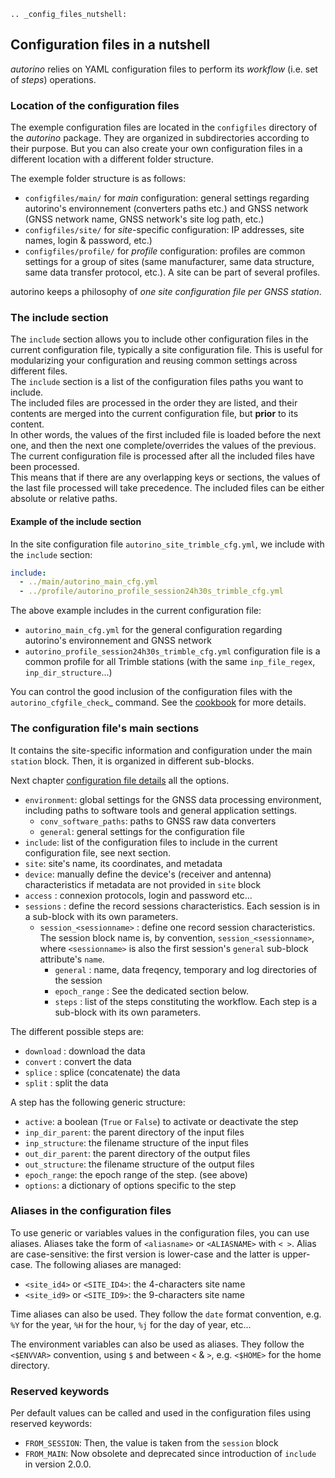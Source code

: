 ```{eval-rst}
.. _config_files_nutshell:
```

## Configuration files in a nutshell

_autorino_ relies on YAML configuration files to perform its _workflow_
(i.e. set of _steps_) operations.

### Location of the configuration files

The exemple configuration files are located in the `configfiles` directory of the _autorino_ package.
They are organized in subdirectories according to their purpose.
But you can also create your own configuration files in a different location with a different folder structure.

The exemple folder structure is as follows:
* `configfiles/main/` for _main_ configuration: general settings regarding autorino's environnement (converters paths
  etc.) and GNSS network
  (GNSS network name, GNSS network's site log path, etc.)
* `configfiles/site/` for _site_-specific configuration: IP addresses, site names, login & password, etc.)
* `configfiles/profile/` for _profile_ configuration: profiles are common settings for a group of sites (same
  manufacturer, same
  data structure, same data transfer protocol, etc.). A site can be part of several profiles.

autorino keeps a philosophy of _one site configuration file per GNSS station_.

### The include section

The `include` section allows you to include other configuration files in the current configuration file,
typically a site configuration file.
This is useful for modularizing your configuration and reusing common settings across different files.  
The `include` section is a list of the configuration files paths you want to include.  
The included files are processed in the order they are listed, and their contents are merged into the current
configuration file, but __prior__ to its content.  
In other words, the values of the first included file is loaded before the next one, and then the next one
complete/overrides the
values of the previous. The current configuration file is processed after all the included files have been processed.  
This means that if there are any overlapping keys or sections, the values of the last file processed will take
precedence.
The included files can be either absolute or relative paths.

#### Example of the include section

In the site configuration file `autorino_site_trimble_cfg.yml`, we include with the `include` section:

```yaml
include:
  - ../main/autorino_main_cfg.yml
  - ../profile/autorino_profile_session24h30s_trimble_cfg.yml
```

The above example includes in the current configuration file:

* `autorino_main_cfg.yml` for the general configuration regarding autorino's environnement and GNSS network
* `autorino_profile_session24h30s_trimble_cfg.yml` configuration file is a common profile for all Trimble stations (with
  the same `inp_file_regex`, `inp_dir_structure`...)

You can control the good inclusion of the configuration files with the `autorino_cfgfile_check`_ command.
See the [cookbook](cookbook.md) for more details.

### The configuration file's main sections

It contains the site-specific information and configuration under the main `station` block.
Then, it is organized in different sub-blocks.

Next chapter [configuration file details](config_file_details.md) all the options.

* `environment`: global settings for the GNSS data processing environment, including paths to software tools and general
  application settings.
    * `conv_software_paths`: paths to GNSS raw data converters
    * `general`: general settings for the configuration file
* `include`: list of the configuration files to include in the current configuration file, see next section.
* `site`: site's name, its coordinates, and metadata
* `device`: manually define the device's (receiver and antenna) characteristics if metadata are not provided in
  `site` block
* `access` : connexion protocols, login and password etc...
* `sessions` : define the record sessions characteristics.
  Each session is in a sub-block with its own parameters.
    * `session_<sessionname>` : define one record session characteristics.
      The session block name is, by convention, `session_<sessionname>`, where `<sessionname>` is also the first
      session's `general` sub-block attribute's `name`.
        * `general` : name, data freqency, temporary and log directories of the session
        * `epoch_range` : See the dedicated section below.
        * `steps` : list of the steps constituting the workflow.
          Each step is a sub-block with its own parameters.

The different possible steps are:

* `download` : download the data
* `convert` : convert the data
* `splice` : splice (concatenate) the data
* `split` : split the data

A step has the following generic structure:

* `active`: a boolean (`True` or `False`) to activate or deactivate the step
* `inp_dir_parent`: the parent directory of the input files
* `inp_structure`: the filename structure of the input files
* `out_dir_parent`: the parent directory of the output files
* `out_structure`: the filename structure of the output files
* `epoch_range`: the epoch range of the step. (see above)
* `options`: a dictionary of options specific to the step

### Aliases in the configuration files

To use generic or variables values in the configuration files, you can use aliases.
Aliases take the form of `<aliasname>` or `<ALIASNAME>` with `< >`. Alias are case-sensitive:
the first version is lower-case and the latter is upper-case.
The following aliases are managed:

* `<site_id4>` or `<SITE_ID4>`: the 4-characters site name
* `<site_id9>` or `<SITE_ID9>`: the 9-characters site name

Time aliases can also be used. They follow the `date` format convention,
e.g. `%Y` for the year, `%H` for the hour, `%j` for the day of year, etc...

The environment variables can also be used as aliases. They follow the `<$ENVVAR>` convention,
using `$` and between `<` & `>`, e.g. `<$HOME>` for the home directory.

### Reserved keywords

Per default values can be called and used in the configuration files using reserved keywords:

* `FROM_SESSION`: Then, the value is taken from the `session` block
* `FROM_MAIN`: Now obsolete and deprecated since introduction of `include` in version 2.0.0.



